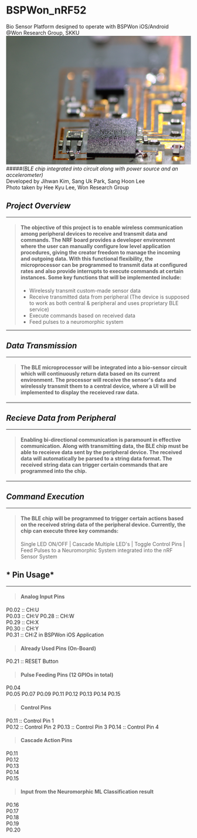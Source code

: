 # **BSPWon_nRF52**
Bio Sensor Platform designed to operate with BSPWon iOS/Android </br>
@Won Research Group, SKKU </br>
<img src="sensor.PNG" width="550" height = "350"> </br>
#####*(BLE chip integrated into circuit along with power source and an accelerometer)* </br>
Developed by Jihwan Kim, Sang Uk Park, Sang Hoon Lee</br> 
Photo taken by Hee Kyu Lee, Won Research Group 

## *Project Overview*
--------------------------------------------
> #### The objective of this project is to enable wireless communication among peripheral devices to receive and transmit data and commands. The NRF board provides a developer  environment where the user can manually configure low level application procedures, giving the creator freedom to manage the incoming and outgoing data. With this functional flexibility, the microprocessor can be programmed to transmit data at configured rates and also provide interrupts to execute commands at certain instances. Some key functions that will be implemented include:
>  * Wirelessly transmit custom-made sensor data
>  * Receive transmitted data from peripheral (The device is supposed to work as both central & peripheral and uses proprietary BLE service)
>  * Execute commands based on received data
>  * Feed pulses to a neuromorphic system
----------------------------------------------

## *Data Transmission*
------------------------------------------
> #### The BLE microprocessor will be integrated into a bio-sensor circuit which will continuously return data based on its current environment. The processor will receive the sensor's data and wirelessly transmit them to a central device, where a UI will be implemented to display the receieved raw data. 
----------------------------------------

## *Recieve Data from Peripheral* 
--------------------------------------------
> #### Enabling bi-directional communication is paramount in effective communication. Along with transmitting data, the BLE chip must be able to receieve data sent by the peripheral device. The received data will automatically be parsed to a string data format. The received string data can trigger certain commands that are programmed into the chip.
--------------------------------------------

## *Command Execution* 
--------------------------------------------
> #### The BLE chip will be programmed to trigger certain actions based on the received string data of the peripheral device. Currently, the chip can execute three key commands:
> Single LED ON/OFF | Cascade Multiple LED's | Toggle Control Pins | Feed Pulses to a Neuromorphic System integrated into the nRF Sensor System 

## * Pin Usage*
--------------------------------------------
> #### Analog Input Pins
P0.02 :: CH:U <br/>
P0.03 :: CH:V
P0.28 :: CH:W  
P0.29 :: CH:X  
P0.30 :: CH:Y  
P0.31 :: CH:Z in BSPWon iOS Application

> #### Already Used Pins (On-Board)
P0.21 :: RESET Button <br/>


> #### Pulse Feeding Pins (12 GPIOs in total) 
P0.04 <br/>
P0.05
P0.07
P0.09
P0.11
P0.12
P0.13
P0.14
P0.15

> #### Control Pins
P0.11 :: Control Pin 1<br/>
P0.12 :: Control Pin 2
P0.13 :: Control Pin 3
P0.14 :: Control Pin 4

> #### Cascade Action Pins 
P0.11<br/>
P0.12  
P0.13  
P0.14  
P0.15  

> #### Input from the Neuromorphic ML Classification result
P0.16<br/>
P0.17  
P0.18  
P0.19  
P0.20  
